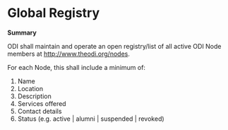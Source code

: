 # Global Registry 

**Summary**

ODI shall maintain and operate an open registry/list of all active ODI Node members at http://www.theodi.org/nodes. 

For each Node, this shall include a minimum of:

1. Name
1. Location
1. Description
1. Services offered
1. Contact details
1. Status (e.g. active | alumni | suspended | revoked)
